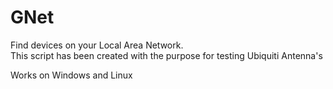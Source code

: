 # GNet

Find devices on your Local Area Network.  
This script has been created with the purpose for testing Ubiquiti Antenna's

Works on Windows and Linux
